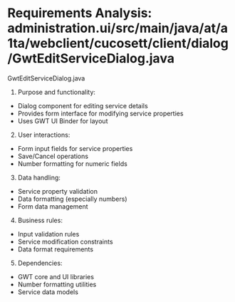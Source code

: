 # Requirements Analysis: administration.ui/src/main/java/at/a1ta/webclient/cucosett/client/dialog/GwtEditServiceDialog.java

GwtEditServiceDialog.java
1. Purpose and functionality:
- Dialog component for editing service details
- Provides form interface for modifying service properties
- Uses GWT UI Binder for layout

2. User interactions:
- Form input fields for service properties
- Save/Cancel operations
- Number formatting for numeric fields

3. Data handling:
- Service property validation
- Data formatting (especially numbers)
- Form data management

4. Business rules:
- Input validation rules
- Service modification constraints
- Data format requirements

5. Dependencies:
- GWT core and UI libraries
- Number formatting utilities
- Service data models
